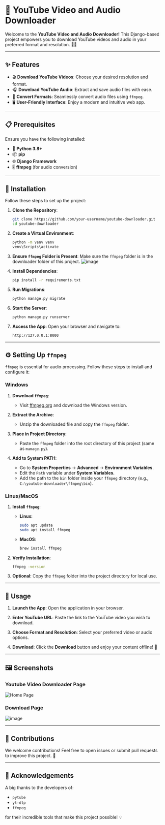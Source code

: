 # 🌟 YouTube Video and Audio Downloader

Welcome to the **YouTube Video and Audio Downloader**! This Django-based project empowers you to download YouTube videos and audio in your preferred format and resolution. 🎥🎵

---

## ✨ Features

- 🎬 **Download YouTube Videos**: Choose your desired resolution and format.
- 🎧 **Download YouTube Audio**: Extract and save audio files with ease.
- 🔄 **Convert Formats**: Seamlessly convert audio files using `ffmpeg`.
- 🖥️ **User-Friendly Interface**: Enjoy a modern and intuitive web app.

---

## 📋 Prerequisites

Ensure you have the following installed:

- 🐍 **Python 3.8+**
- 📦 **pip**
- 🌐 **Django Framework**
- 🎚️ **ffmpeg** (for audio conversion)

---

## 🚀 Installation

Follow these steps to set up the project:

1. **Clone the Repository**:
   ```bash
   git clone https://github.com/your-username/youtube-downloader.git
   cd youtube-downloader
   ```

2. **Create a Virtual Environment**:
   ```bash
   python -m venv venv
   venv\Scripts\activate
   ```

3. **Ensure `ffmpeg` Folder is Present**:
   Make sure the `ffmpeg` folder is in the downloader folder of this project.
   ![image](https://github.com/user-attachments/assets/47582c34-ee41-425d-bb75-aacbcee1d4c4)


5. **Install Dependencies**:
   ```bash
   pip install -r requirements.txt
   ```

6. **Run Migrations**:
   ```bash
   python manage.py migrate
   ```

7. **Start the Server**:
   ```bash
   python manage.py runserver
   ```

8. **Access the App**:
   Open your browser and navigate to:
   ```
   http://127.0.0.1:8000
   ```

---

## ⚙️ Setting Up `ffmpeg`

`ffmpeg` is essential for audio processing. Follow these steps to install and configure it:

### Windows

1. **Download `ffmpeg`**:
   - Visit [ffmpeg.org](https://ffmpeg.org/download.html) and download the Windows version.

2. **Extract the Archive**:
   - Unzip the downloaded file and copy the `ffmpeg` folder.

3. **Place in Project Directory**:
   - Paste the `ffmpeg` folder into the root directory of this project (same as `manage.py`).

4. **Add to System PATH**:
   - Go to **System Properties** → **Advanced** → **Environment Variables**.
   - Edit the `Path` variable under **System Variables**.
   - Add the path to the `bin` folder inside your `ffmpeg` directory (e.g., `C:\youtube-downloader\ffmpeg\bin`).

### Linux/MacOS

1. **Install `ffmpeg`**:
   - **Linux**:
     ```bash
     sudo apt update
     sudo apt install ffmpeg
     ```
   - **MacOS**:
     ```bash
     brew install ffmpeg
     ```

2. **Verify Installation**:
   ```bash
   ffmpeg -version
   ```

3. **Optional**: Copy the `ffmpeg` folder into the project directory for local use.

---

## 🎯 Usage

1. **Launch the App**:
   Open the application in your browser.

2. **Enter YouTube URL**:
   Paste the link to the YouTube video you wish to download.

3. **Choose Format and Resolution**:
   Select your preferred video or audio options.

4. **Download**:
   Click the **Download** button and enjoy your content offline! 🌟

---

## 🖼️ Screenshots

### Youtube Video Downloader Page
![Home Page](https://github.com/user-attachments/assets/ab4f96cd-0f27-4b4b-9b2a-0ae31165adf3)

### Download Page
![image](https://github.com/user-attachments/assets/5093fea2-1de5-43d1-8f1b-8a0a7e6a79c4)


---

## 🤝 Contributions

We welcome contributions! Feel free to open issues or submit pull requests to improve this project. 🌟

---

## 🙌 Acknowledgements

A big thanks to the developers of:

- `pytube`
- `yt-dlp`
- `ffmpeg`

for their incredible tools that make this project possible! 💡
